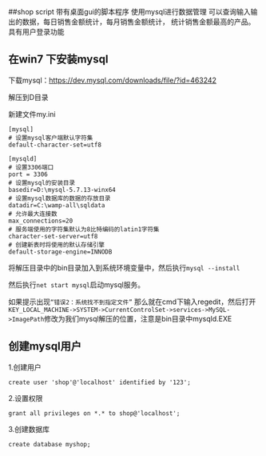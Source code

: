 ##shop script
带有桌面gui的脚本程序
使用mysql进行数据管理
可以查询输入输出的数据，每日销售金额统计，每月销售金额统计，
统计销售金额最高的产品。
具有用户登录功能

## 在win7 下安装mysql

下载mysql：https://dev.mysql.com/downloads/file/?id=463242

解压到D目录

新建文件my.ini

```
[mysql]
# 设置mysql客户端默认字符集
default-character-set=utf8
 
[mysqld]
# 设置3306端口
port = 3306
# 设置mysql的安装目录
basedir=D:\mysql-5.7.13-winx64
# 设置mysql数据库的数据的存放目录
datadir=C:\wamp-all\sqldata
# 允许最大连接数
max_connections=20
# 服务端使用的字符集默认为8比特编码的latin1字符集
character-set-server=utf8
# 创建新表时将使用的默认存储引擎
default-storage-engine=INNODB
```

将解压目录中的bin目录加入到系统环境变量中，然后执行`mysql --install`

然后执行`net start mysql`启动mysql服务。

如果提示出现`“错误2：系统找不到指定文件”` 那么就在cmd下输入regedit，然后打开`KEY_LOCAL_MACHINE->SYSTEM->CurrentControlSet->services->MySQL->ImagePath`修改为我们mysql解压的位置，注意是bin目录中mysqld.EXE

## 创建mysql用户

1.创建用户

`create user 'shop'@'localhost' identified by '123';`

2.设置权限

`grant all privileges on *.* to shop@'localhost';`

3.创建数据库

`create database myshop;`